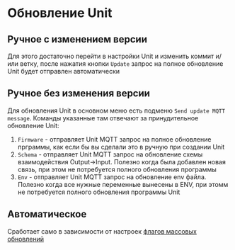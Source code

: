 # Обновление Unit

## Ручное с изменением версии

Для этого достаточно перейти в настройки Unit и изменить коммит и/или ветку, после нажатия кнопки `Update` запрос на полное обновление Unit будет отправлен автоматически

## Ручное без изменения версии

Для обновления Unit в основном меню есть подменю `Send update MQTT message`. Команды указанные там отвечают за принудительное обновление Unit:

1. `Firmware` - отправляет Unit MQTT запрос на полное обновление прграммы, как если бы вы сделали это в ручную при создании Unit
2. `Schema` - отправляет Unit MQTT запрос на обновление схемы взаимодействия Output->Input. Полезно когда была добавлен новая связь, при этом не потребуется полного обновления программы
3. `Env` - отправляет Unit MQTT запрос на обновление env файла. Полезно когда все нужные переменные вынесены в ENV, при этомм не потребуется полного обновления программы Unit

## Автоматическое

Сработает само в зависимости от настроек [флагов массовых обновлений](/user/settings-repo.md#флаги-массовых-обновлении)
